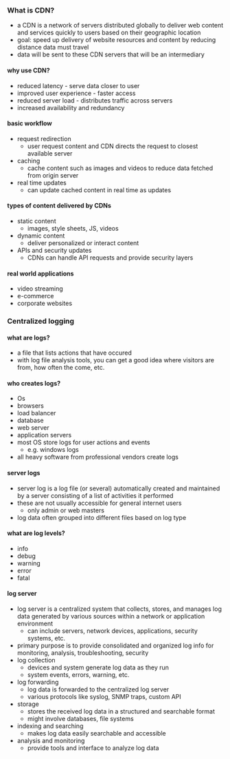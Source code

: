 ### What is CDN?
- a CDN is a network of servers distributed globally to deliver web content and services quickly to users based on their geographic location
- goal: speed up delivery of website resources and content by reducing distance data must travel 
- data will be sent to these CDN servers that will be an intermediary 

#### why use CDN?
- reduced latency - serve data closer to user
- improved user experience - faster access
- reduced server load - distributes traffic across servers
- increased availability and redundancy 

#### basic workflow
- request redirection
	- user request content and CDN directs the request to closest available server 
- caching
	- cache content such as images and videos to reduce data fetched from origin server
- real time updates
	- can update cached content in real time as updates 

#### types of content delivered by CDNs 
- static content
	- images, style sheets, JS, videos 
- dynamic content
	- deliver personalized or interact content 
- APIs and security updates
	- CDNs can handle API requests and provide security layers 

#### real world applications
- video streaming
- e-commerce
- corporate websites

### Centralized logging
#### what are logs?
- a file that lists actions that have occured
- with log file analysis tools, you can get a good idea where visitors are from, how often the come, etc. 

#### who creates logs?
- Os
- browsers
- load balancer
- database
- web server
- application servers
- most OS store logs for user actions and events
	- e.g. windows logs
-  all heavy software from professional vendors create logs 

#### server logs
- server log is a log file (or several) automatically created and maintained by a server consisting of a list of activities it performed
- these are not usually accessible for general internet users
	- only admin or web masters
- log data often grouped into different files based on log type 

#### what are log levels?
- info
- debug
- warning
- error
- fatal

#### log server
-  log server is a centralized system that collects, stores, and manages log data generated by various sources within a network or application environment
	- can include servers, network devices, applications, security systems, etc.
- primary purpose is to provide consolidated and organized log info for monitoring, analysis, troubleshooting, security 
- log collection
	- devices and system generate log data as they run
	- system events, errors, warning, etc.
- log forwarding
	- log data is forwarded to the centralized log server
	- various protocols like syslog, SNMP traps, custom API
- storage
	- stores the received log data in a structured and searchable format
	- might involve databases, file systems
- indexing and searching
	- makes log data easily searchable and accessible
- analysis and monitoring 
	- provide tools and interface to analyze log data 
